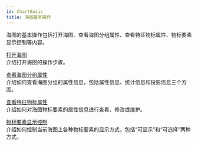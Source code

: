 ```yaml
---
id: ChartBasic
title: 海图基本操作
---
```

海图的基本操作包括打开海图、查看海图分组属性、查看特征物标属性、物标要素显示控制等内容。

[打开海图](OpenChart.html)  
介绍打开海图的操作步骤。

[查看海图分组属性](ChartGroup_Property.html)  
介绍如何查看海图分组的属性信息，包括属性信息、统计信息和投影信息三个方面。

[查看特征物标属性](Chart_Property.html)  
介绍如何对海图物标要素的属性信息进行查看、修改或维护。

[物标要素显示控制](ChartFeatureControl.html)  
介绍如何控制当前海图上各种物标要素的显示方式，包括“可显示”和“可选择”两种方式。
